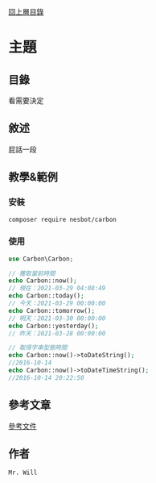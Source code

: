 [回上層目錄](../README.md)

# 主題

## **目錄**
看需要決定

## **敘述**
屁話一段

## **教學&範例**
### 安裝
```bash
composer require nesbot/carbon
```

### 使用
```php
use Carbon\Carbon;

// 獲取當前時間
echo Carbon::now();
// 現在：2021-03-29 04:08:49
echo Carbon::today();
// 今天：2021-03-29 00:00:00
echo Carbon::tomorrow();
// 明天：2021-03-30 00:00:00
echo Carbon::yesterday();
// 昨天：2021-03-28 00:00:00

// 取得字串型態時間
echo Carbon::now()->toDateString();
//2016-10-14
echo Carbon::now()->toDateTimeString();
//2016-10-14 20:22:50
```

## **參考文章**
[參考文件](網址)

## **作者**
`Mr. Will`
